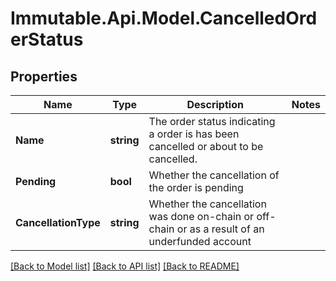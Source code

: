 # Immutable.Api.Model.CancelledOrderStatus

## Properties

Name | Type | Description | Notes
------------ | ------------- | ------------- | -------------
**Name** | **string** | The order status indicating a order is has been cancelled or about to be cancelled. | 
**Pending** | **bool** | Whether the cancellation of the order is pending | 
**CancellationType** | **string** | Whether the cancellation was done on-chain or off-chain or as a result of an underfunded account | 

[[Back to Model list]](../README.md#documentation-for-models) [[Back to API list]](../README.md#documentation-for-api-endpoints) [[Back to README]](../README.md)

